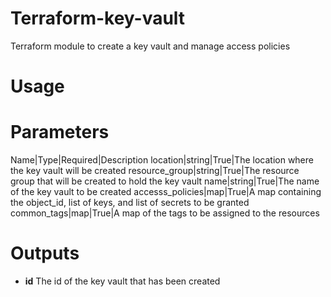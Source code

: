 # Terraform-key-vault
Terraform module to create a key vault and manage access policies

# Usage

# Parameters

Name|Type|Required|Description
location|string|True|The location where the key vault will be created
resource_group|string|True|The resource group that will be created to hold the key vault
name|string|True|The name of the key vault to be created
accesss_policies|map|True|A map containing the object_id, list of keys, and list of secrets to be granted
common_tags|map|True|A map of the tags to be assigned to the resources

# Outputs

* **id** The id of the key vault that has been created

